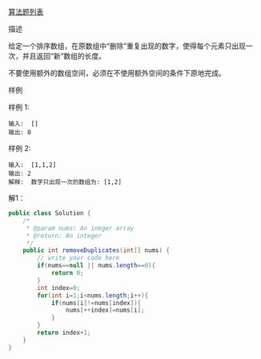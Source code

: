 <a id = "jump">[算法题列表](algorithm.md)</a>

描述

给定一个排序数组，在原数组中“删除”重复出现的数字，使得每个元素只出现一次，并且返回“新”数组的长度。

不要使用额外的数组空间，必须在不使用额外空间的条件下原地完成。

样例

样例 1:
```
输入:  []
输出: 0
```
样例 2:
```
输入:  [1,1,2]
输出: 2	
解释:  数字只出现一次的数组为: [1,2]
```

解1：

```java
public class Solution {
    /*
     * @param nums: An ineger array
     * @return: An integer
     */
    public int removeDuplicates(int[] nums) {
        // write your code here
        if(nums==null || nums.length==0){
            return 0;
        } 
        int index=0;
        for(int i=1;i<nums.length;i++){
            if(nums[i]!=nums[index]){
                nums[++index]=nums[i];
            }
        }
        return index+1;
    }
}
```
